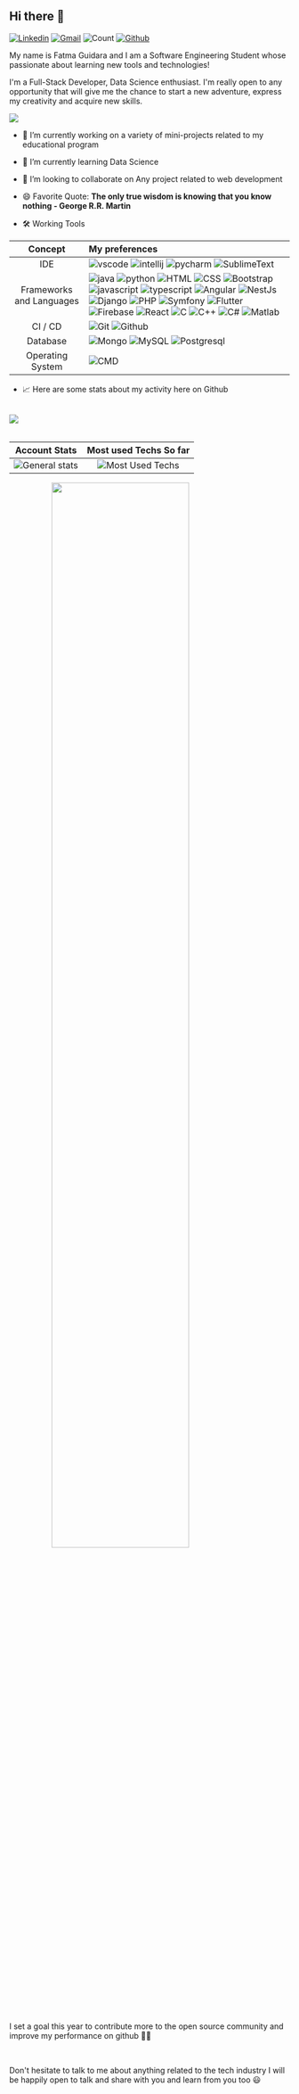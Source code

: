 
## Hi there 👋

[![Linkedin](https://img.shields.io/badge/-fatmaguidara-blue?style=flat&logo=Linkedin&logoColor=white)](https://www.linkedin.com/in/fatma-guidara/)
[![Gmail](https://img.shields.io/badge/-fatma.guidara-c14438?style=flat&logo=Gmail&logoColor=white)](mailto:fatma.guidara@insat.u-carthage.tn)
![Count](https://visitor-badge.laobi.icu/badge?page_id=FatmaGuidara.FatmaGuidara) 
[![Github](https://img.shields.io/github/followers/FatmaGuidara?label=Follow&style=social)](https://github.com/FatmaGuidara) 


My name is Fatma Guidara and I am a Software Engineering Student whose passionate about learning new tools and technologies!

I'm a Full-Stack Developer, Data Science enthusiast. I'm really open to any opportunity that will give me the chance to start a new adventure, express my creativity and acquire new skills.


<!--
**FatmaGuidara/FatmaGuidara** is a ✨ _special_ ✨ repository because its `README.md` (this file) appears on your GitHub profile.
-->

<a href="https://github.com/DenverCoder1/readme-typing-svg">
<img src="https://readme-typing-svg.herokuapp.com?lines=Software+Engineering+Student;Full+Stack+Developer;UI/UX+Designer;Always%20learning%20new%20things&center=false&width=500&height=50">
</a>

- 🔭 I’m currently working on a variety of mini-projects related to my educational program

- 🌱 I’m currently learning Data Science

- 👯 I’m looking to collaborate on Any project related to web development

- 😄 Favorite Quote: **The only true wisdom is knowing that you know nothing - George R.R. Martin**

- 🛠 Working Tools


Concept | My preferences
:---: | :---
IDE | ![vscode](https://img.icons8.com/color/48/000000/visual-studio-code-2019.png) ![intellij](https://img.icons8.com/color/48/000000/intellij-idea.png) ![pycharm](https://img.icons8.com/color/48/000000/pycharm.png) ![SublimeText](https://img.icons8.com/fluency/48/000000/sublime-text.png)
Frameworks and Languages | ![java](https://img.icons8.com/color/48/000000/java-coffee-cup-logo--v1.png) ![python](https://img.icons8.com/color/48/000000/python--v1.png) ![HTML](https://img.icons8.com/color/48/000000/html-5--v1.png) ![CSS](https://img.icons8.com/color/48/000000/css3.png) ![Bootstrap](https://img.icons8.com/color/48/000000/bootstrap.png) ![javascript](https://img.icons8.com/color/48/000000/javascript--v1.png) ![typescript](https://img.icons8.com/color/48/000000/typescript.png) ![Angular](https://img.icons8.com/color/48/000000/angularjs.png) ![NestJs](https://www.vectorlogo.zone/logos/nestjs/nestjs-ar21.svg) ![Django](https://img.icons8.com/color/48/000000/django.png) ![PHP](https://img.icons8.com/dusk/48/000000/php-logo.png) ![Symfony](https://img.icons8.com/color/48/000000/symfony.png) ![Flutter](https://img.icons8.com/color/48/000000/flutter.png) ![Firebase](https://img.icons8.com/color/48/000000/firebase.png) ![React](https://img.icons8.com/color/48/000000/react-native.png) ![C](https://img.icons8.com/color/48/000000/c-programming.png) ![C++](https://img.icons8.com/color/48/000000/c-plus-plus-logo.png) ![C#](https://img.icons8.com/color/48/000000/c-sharp-logo.png) ![Matlab](https://img.icons8.com/fluency/48/000000/matlab.png)
CI / CD | ![Git](https://img.icons8.com/ios/50/000000/git.png) ![Github](https://img.icons8.com/material-outlined/48/000000/github.png)
Database | ![Mongo](https://img.icons8.com/external-tal-revivo-shadow-tal-revivo/48/000000/external-mongodb-a-cross-platform-document-oriented-database-program-logo-shadow-tal-revivo.png) ![MySQL](https://img.icons8.com/color/48/000000/mysql-logo.png) ![Postgresql](https://img.icons8.com/color/48/000000/postgreesql.png)
Operating System | ![CMD](https://img.icons8.com/stickers/48/000000/console.png)


- 📈 Here are some stats about my activity here on Github<br><br>

<img src="https://activity-graph.herokuapp.com/graph?username=FatmaGuidara&hide_border=true&theme=dark" style="align=center"/><br><br>

Account Stats | Most used Techs So far 
:---: | :---:
![General stats](https://github-readme-stats.vercel.app/api?username=FatmaGuidara&&show_icons=true&theme=dark&hide_border=true) | ![Most Used Techs](https://github-readme-stats.vercel.app/api/top-langs/?username=FatmaGuidara&theme=dark&layout=compact)

<img src="https://github-readme-streak-stats.herokuapp.com/?user=FatmaGuidara&theme=dark" style="margin: auto; display: block; width: 70%"/>
<br>

I set a goal this year to contribute more to the open source community and improve my performance on github 💪💪

<br>

Don't hesitate to talk to me about anything related to the tech industry I will be happily open to talk and share with you and learn from you too 😃
